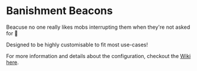 # Banishment Beacons

Beacuse no one really likes mobs interrupting them when they're not asked for 🙂

Designed to be highly customisable to fit most use-cases!

For more information and details about the configuration, checkout the [Wiki here](https://github.com/MrJoshuaT/Fabric-Banishment-Beacon/wiki).
